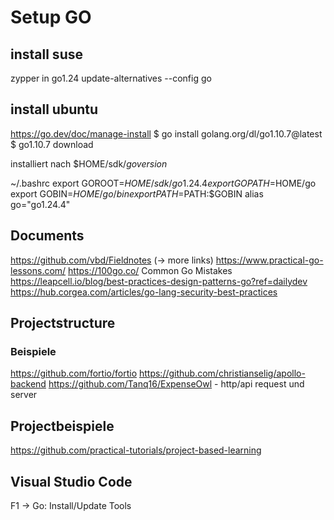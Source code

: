 # Setup GO

## install suse

zypper in go1.24
update-alternatives --config go

## install ubuntu

https://go.dev/doc/manage-install
$ go install golang.org/dl/go1.10.7@latest
$ go1.10.7 download

installiert nach $HOME/sdk/*goversion*

~/.bashrc
export GOROOT=$HOME/sdk/go1.24.4
export GOPATH=$HOME/go
export GOBIN=$HOME/go/bin
export PATH=$PATH:$GOBIN
alias go="go1.24.4"


## Documents
https://github.com/vbd/Fieldnotes  (-> more links)
https://www.practical-go-lessons.com/
https://100go.co/   Common Go Mistakes
https://leapcell.io/blog/best-practices-design-patterns-go?ref=dailydev
https://hub.corgea.com/articles/go-lang-security-best-practices



## Projectstructure

### Beispiele
https://github.com/fortio/fortio
https://github.com/christianselig/apollo-backend
https://github.com/Tanq16/ExpenseOwl   - http/api request und server


## Projectbeispiele

https://github.com/practical-tutorials/project-based-learning

## Visual Studio Code

F1 -> Go: Install/Update Tools